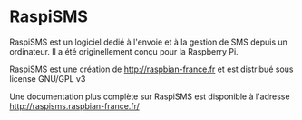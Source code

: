 # RaspiSMS
RaspiSMS est un logiciel dedié à l'envoie et à la gestion de SMS depuis un ordinateur.
Il a été originellement conçu pour la Raspberry Pi.

RaspiSMS est une création de http://raspbian-france.fr et est distribué sous license GNU/GPL v3

Une documentation plus complète sur RaspiSMS est disponible à l'adresse http://raspisms.raspbian-france.fr/
